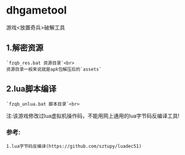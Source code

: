 # dhgametool
游戏&lt;放置奇兵>破解工具


## 1.解密资源<br>
	`fzqb_res.bat 资源目录`<br>
	资源目录一般来说就是apk包解压后的`assets`

## 2.lua脚本编译<br>
	`fzqb_unlua.bat 脚本目录`<br>


注:该游戏修改过lua虚拟机操作码，不能用网上通用的lua字节码反编译工具!<br>

### 参考:<br>
	1.lua字节码反编译(https://github.com/sztupy/luadec51)
